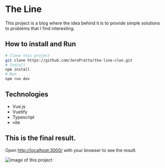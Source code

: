 # The Line

This project is a blog where the idea behind it is to provide simple solutions to problems that I find interesting.

## How to install and Run

```bash
# Clone this project
git clone https://github.com/JeroPratto/the-line-clon.git
# Install
npm install
# Run
npm run dev
```

## Technologies

- Vue.js
- Vuetify
- Typescript
- vite

## This is the final result.

Open [http://localhost:3000/](http://localhost:3000/) with your browser to see the result.

![image of this project](/readmeImage/the-line.jpeg 'The Line')
